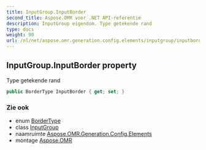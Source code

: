 ```yaml
---
title: InputGroup.InputBorder
second_title: Aspose.OMR voor .NET API-referentie
description: InputGroup eigendom. Type getekende rand
type: docs
weight: 90
url: /nl/net/aspose.omr.generation.config.elements/inputgroup/inputborder/
---
```

## InputGroup.InputBorder property

Type getekende rand

```csharp
public BorderType InputBorder { get; set; }
```

### Zie ook

* enum [BorderType](../../../aspose.omr.generation.config.enums/bordertype/)
* class [InputGroup](../)
* naamruimte [Aspose.OMR.Generation.Config.Elements](../../inputgroup/)
* montage [Aspose.OMR](../../../)


